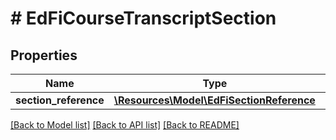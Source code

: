 # # EdFiCourseTranscriptSection

## Properties

Name | Type | Description | Notes
------------ | ------------- | ------------- | -------------
**section_reference** | [**\Resources\Model\EdFiSectionReference**](EdFiSectionReference.md) |  |

[[Back to Model list]](../../README.md#models) [[Back to API list]](../../README.md#endpoints) [[Back to README]](../../README.md)

